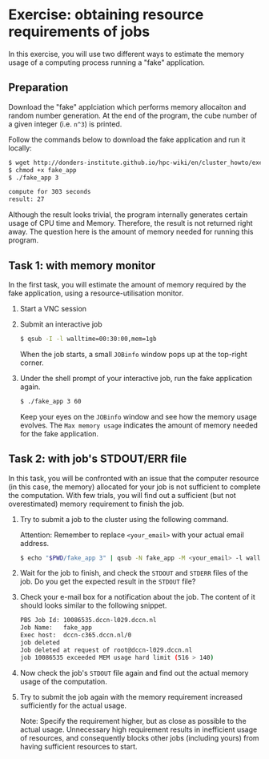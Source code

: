 # Exercise: obtaining resource requirements of jobs

In this exercise, you will use two different ways to estimate the memory usage of a computing process running a "fake" application.

## Preparation

Download the "fake" applciation which performs memory allocaiton and random number generation.  At the end of the program, the cube number of a given integer (i.e. `n^3`) is printed.

Follow the commands below to download the fake application and run it locally:

```bash
$ wget http://donders-institute.github.io/hpc-wiki/en/cluster_howto/exercise_resource/fake_app
$ chmod +x fake_app
$ ./fake_app 3

compute for 303 seconds
result: 27
```

Although the result looks trivial, the program internally generates certain usage of CPU time and Memory.  Therefore, the result is not returned right away.  The question here is the amount of memory needed for running this program.

## Task 1: with memory monitor

In the first task, you will estimate the amount of memory required by the fake application, using a resource-utilisation monitor.

1. Start a VNC session

2. Submit an interactive job

    ```bash
    $ qsub -I -l walltime=00:30:00,mem=1gb
    ```
    
    When the job starts, a small `JOBinfo` window pops up at the top-right corner. 

3. Under the shell prompt of your interactive job, run the fake application again.

    ```bash
    $ ./fake_app 3 60
    ```
    
    Keep your eyes on the `JOBinfo` window and see how the memory usage evolves. The `Max memory usage` indicates the amount of memory needed for the fake application.


## Task 2: with job's STDOUT/ERR file

In this task, you will be confronted with an issue that the computer resource (in this case, the memory) allocated for your job is not sufficient to complete the computation. With few trials, you will find out a sufficient (but not overestimated) memory requirement to finish the job. 

1. Try to submit a job to the cluster using the following command.

    Attention: Remember to replace `<your_email>` with your actual email address.

    ```bash
    $ echo "$PWD/fake_app 3" | qsub -N fake_app -M <your_email> -l walltime=600,mem=128mb
    ```

2. Wait for the job to finish, and check the `STDOUT` and `STDERR` files of the job. Do you get the expected result in the `STDOUT` file?

3. Check your e-mail box for a notification about the job.  The content of it should looks similar to the following snippet.

    ```bash
    PBS Job Id: 10086535.dccn-l029.dccn.nl
    Job Name:   fake_app
    Exec host:  dccn-c365.dccn.nl/0
    job deleted
    Job deleted at request of root@dccn-l029.dccn.nl
    job 10086535 exceeded MEM usage hard limit (516 > 140)
    ```

4. Now check the job's `STDOUT` file again and find out the actual memory usage of the computation.

5. Try to submit the job again with the memory requirement increased sufficiently for the actual usage.

    Note: Specify the requirement higher, but as close as possible to the actual usage.  Unnecessary high requirement results in inefficient usage of resources, and consequently blocks other jobs (including yours) from having sufficient resources to start.
